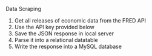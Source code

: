 Data Scraping
1. Get all releases of economic data from the FRED API
2. Use the API key provided below
3. Save the JSON response in local server 
4. Parse it into a relational datatable 
5. Write the response into a MySQL database

